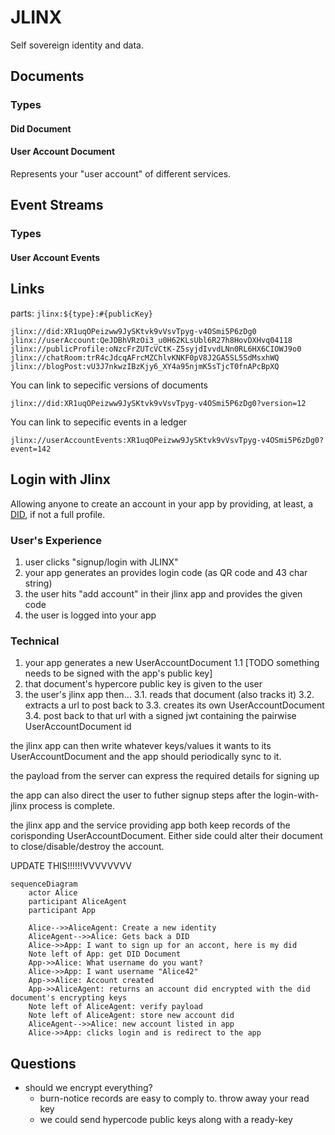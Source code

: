 # JLINX

Self sovereign identity and data.

## Documents

### Types

#### Did Document

#### User Account Document

Represents your "user account" of different services. 


## Event Streams

### Types

#### User Account Events


## Links

parts: `jlinx:${type}:#{publicKey}`

```
jlinx://did:XR1uqOPeizww9JySKtvk9vVsvTpyg-v4OSmi5P6zDg0
jlinx://userAccount:QeJDBhVRzOi3_u0H62KLsUbl6R27h8HovDXHvq04118
jlinx://publicProfile:oNzcFrZUTcVCtK-Z5syjdIvvdLNn0RL6HX6CIOWJ9o0
jlinx://chatRoom:trR4cJdcqAFrcMZChlvKNKF0pV8J2GA5SL5SdMsxhWQ
jlinx://blogPost:vU3J7nkwzIBzKjy6_XY4a95njmK5sTjcT0fnAPcBpXQ
```

You can link to sepecific versions of documents

`jlinx://did:XR1uqOPeizww9JySKtvk9vVsvTpyg-v4OSmi5P6zDg0?version=12`

You can link to sepecific events in a ledger

`jlinx://userAccountEvents:XR1uqOPeizww9JySKtvk9vVsvTpyg-v4OSmi5P6zDg0?event=142`


## Login with Jlinx

Allowing anyone to create an account in your app by providing, at least, a 
[DID](link-to-dids), if not a full profile.


### User's Experience

1. user clicks "signup/login with JLINX"
2. your app generates an provides login code (as QR code and 43 char string)
3. the user hits "add account" in their jlinx app and provides the given code
4. the user is logged into your app


### Technical

1. your app generates a new UserAccountDocument
1.1 [TODO something needs to be signed with the app's public key]
2. that document's hypercore public key is given to the user
3. the user's jlinx app then… 
3.1. reads that document (also tracks it) 
3.2. extracts a url to post back to
3.3. creates its own UserAccountDocument
3.4. post back to that url with a signed jwt containing the pairwise UserAccountDocument id

the jlinx app can then write whatever keys/values it wants to its UserAccountDocument
and the app should periodically sync to it. 

the payload from the server can express the required details for signing up

the app can also direct the user to futher signup steps after the login-with-jlinx
process is complete. 


the jlinx app and the service providing app both keep records of the corisponding UserAccountDocument. Either side could alter their document to close/disable/destroy
the account.




UPDATE THIS!!!!!!VVVVVVVV
```mermaid
sequenceDiagram
    actor Alice
    participant AliceAgent
    participant App

    Alice-->>AliceAgent: Create a new identity
    AliceAgent-->>Alice: Gets back a DID
    Alice->>App: I want to sign up for an accont, here is my did
    Note left of App: get DID Document
    App->>Alice: What username do you want?
    Alice->>App: I want username "Alice42"
    App->>Alice: Account created
    App->>AliceAgent: returns an account did encrypted with the did document's encrypting keys
    Note left of AliceAgent: verify payload
    Note left of AliceAgent: store new account did
    AliceAgent-->>Alice: new account listed in app
    Alice->>App: clicks login and is redirect to the app
```


## Questions

- should we encrypt everything?
  - burn-notice records are easy to comply to. throw away your read key
  - we could send hypercode public keys along with a ready-key
